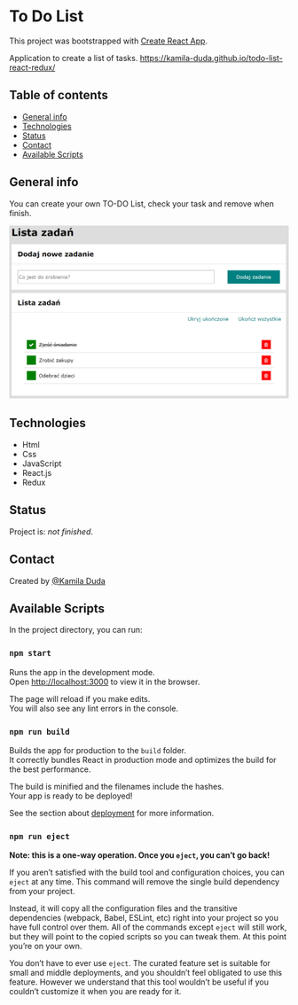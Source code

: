 # To Do List

This project was bootstrapped with [Create React App](https://github.com/facebook/create-react-app).

Application to create a list of tasks. https://kamila-duda.github.io/todo-list-react-redux/

## Table of contents
* [General info](#general-info)
* [Technologies](#technologies)
* [Status](#status)
* [Contact](#contact)
* [Available Scripts](#available-scripts)

## General info
You can create your own TO-DO List, check your task and remove when finish.

![homepage screenshot](https://github.com/kamila-duda/todo-list-react-redux/blob/master/public/screen.PNG?raw=true)

## Technologies
* Html
* Css
* JavaScript
* React.js
* Redux

## Status
Project is: _not finished_.

## Contact
Created by [@Kamila Duda](https://github.com/kamila-duda)


## Available Scripts

In the project directory, you can run:

### `npm start`

Runs the app in the development mode.<br />
Open [http://localhost:3000](http://localhost:3000) to view it in the browser.

The page will reload if you make edits.<br />
You will also see any lint errors in the console.

### `npm run build`

Builds the app for production to the `build` folder.<br />
It correctly bundles React in production mode and optimizes the build for the best performance.

The build is minified and the filenames include the hashes.<br />
Your app is ready to be deployed!

See the section about [deployment](https://facebook.github.io/create-react-app/docs/deployment) for more information.

### `npm run eject`

**Note: this is a one-way operation. Once you `eject`, you can’t go back!**

If you aren’t satisfied with the build tool and configuration choices, you can `eject` at any time. This command will remove the single build dependency from your project.

Instead, it will copy all the configuration files and the transitive dependencies (webpack, Babel, ESLint, etc) right into your project so you have full control over them. All of the commands except `eject` will still work, but they will point to the copied scripts so you can tweak them. At this point you’re on your own.

You don’t have to ever use `eject`. The curated feature set is suitable for small and middle deployments, and you shouldn’t feel obligated to use this feature. However we understand that this tool wouldn’t be useful if you couldn’t customize it when you are ready for it.


